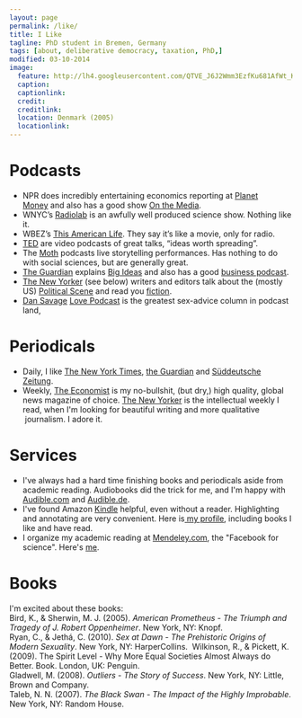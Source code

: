 ```yaml
---
layout: page
permalink: /like/
title: I Like
tagline: PhD student in Bremen, Germany
tags: [about, deliberative democracy, taxation, PhD,]
modified: 03-10-2014
image:
  feature: http://lh4.googleusercontent.com/QTVE_J6J2Wmm3EzfKu681AfWt_KsnhibveQuXj_x7c5F=w884-h200-no
  caption: 
  captionlink: 
  credit:
  creditlink: 
  location: Denmark (2005)
  locationlink:
---
```


<h1>Podcasts</h1>
<ul>
    <li>NPR does incredibly entertaining economics reporting at <a href="http://www.npr.org/blogs/money/">Planet Money</a> and also has a good show <a href="http://www.onthemedia.org/">On the Media</a>.</li>
    <li>WNYC’s <a href="http://www.radiolab.org/">Radiolab</a> is an awfully well produced science show. Nothing like it.</li>
    <li>WBEZ’s <a href="http://www.thisamericanlife.org/">This American Life</a>. They say it’s like a movie, only for radio.</li>
    <li><a href="http://www.ted.org/">TED</a> are video podcasts of great talks, “ideas worth spreading”.</li>
    <li>The <a href="http://www.themoth.org/">Moth</a> podcasts live storytelling performances. Has nothing to do with social sciences, but are generally great.</li>
    <li><a href="http://www.theguardian.co.uk">The Guardian</a> explains <a href="http://www.guardian.co.uk/commentisfree/series/big-ideas-podcast">Big Ideas</a> and also has a good <a href="http://www.guardian.co.uk/business/series/the-business-podcast">business podcast</a>.</li>
    <li><a href="http://www.thenewyorker.com">The New Yorker</a> (see below) writers and editors talk about the (mostly US) <a href="http://www.newyorker.com/online/podcasts/campaigntrail">Political Scene</a> and read you <a href="http://www.newyorker.com/online/podcasts/fiction">fiction</a>.</li>
    <li><a href="http://www.thestranger.com/seattle/SavageLove?oid=11075228">Dan Savage</a> <a href="http://itunes.apple.com/us/podcast/savage-love-podcast/id201376301">Love Podcast</a> is the greatest sex-advice column in podcast land,</li>
</ul>
<div>
<h1>Periodicals</h1>
<ul>
    <li>Daily, I like <a href="http://www.nytimes.com/">The New York Times</a>, <a href="http://www.guardian.co.uk">the Guardian</a> and <a href="http://www.sueddeutsche.de">Süddeutsche Zeitung</a>.</li>
    <li>Weekly, <a href="http://www.economist.com/">The Economist</a> is my no-bullshit, (but dry,) high quality, global news magazine of choice. <a href="http://www.thenewyorker.com/">The New Yorker</a> is the intellectual weekly I read, when I'm looking for beautiful writing and more qualitative  journalism. I adore it.</li>
</ul>
<h1>Services</h1>
<div>
<ul>
    <li>I've always had a hard time finishing books and periodicals aside from academic reading. Audiobooks did the trick for me, and I'm happy with <a href="http://www.audible.com">Audible.com</a> and <a href="http://www.audible.de">Audible.de</a>.</li>
    <li>I've found Amazon <a href="https://kindle.amazon.com/">Kindle</a> helpful, even without a reader. Highlighting and annotating are very convenient. Here is<a href="https://kindle.amazon.com/profile/Maximilian-Held/1675396"> my profile</a>, including books I like and have read.</li>
    <li>I organize my academic reading at <a href="http://www.mendeley.com">Mendeley.com</a>, the "Facebook for science". Here's <a href="http://www.mendeley.com/profiles/maximilian-held/">me</a>.</li>
</ul>
<h1>Books</h1>
<div>I'm excited about these books:</div>
<div></div>
</div>
<div>Bird, K., &amp; Sherwin, M. J. (2005). <em>American Prometheus - The Triumph and Tragedy of J. Robert Oppenheimer</em>. New York, NY: Knopf.</div>
<div>Ryan, C., &amp; Jethá, C. (2010). <em>Sex at Dawn - The Prehistoric Origins of Modern Sexuality</em>. New York, NY: HarperCollins. <em>
</em>Wilkinson, R., &amp; Pickett, K. (2009). The Spirit Level - Why More Equal Societies Almost Always do Better. Book. London, UK: Penguin.</div>
<div>Gladwell, M. (2008). <em>Outliers - The Story of Success</em>. New York, NY: Little, Brown and Company.</div>
<div>Taleb, N. N. (2007). <em>The Black Swan - The Impact of the Highly Improbable</em>. New York, NY: Random House.</div>
</div>